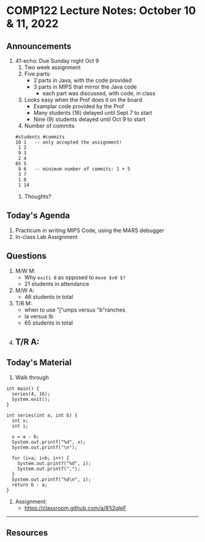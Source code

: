 # COMP122 Lecture Notes: October 10 & 11, 2022

## Announcements
   1. 41-echo: Due Sunday night Oct 9
      1. Two week assignment
      1. Five parts:
         - 2 parts in Java, with the code provided
         - 3 parts in MIPS that mirror the Java code
           - each part was discussed, with code, in class
      1. Looks easy when the Prof does it on the board
         - Examplar code provided by the Prof
         - Many students (16) delayed until Sept 7 to start
         - Nine (9) students delayed until Oct 9 to start
      1. Number of commits
      ```
      #students #commits
      10 1   -- only accepted the assignment!
       1 2
       9 3
       2 4
      65 5    
       9 6   -- minimum number of commits: 1 + 5
       3 7
       1 8
       1 14
      ``` 
      1. Thoughts?


## Today's Agenda
   1. Practicum in writing MIPS Code, using the MARS debugger
   1. In-class Lab Assignment

## Questions
   1. M/W M:
      - Why `exiti 0` as opposed to `move $v0 $?`
      - 21 students in attendance 
   1. M/W A:
      - 46 students in total
   1. T/R M: 
      - when to use "j"umps versus "b"ranches
      - la versus lb
      - 65 students in total
   1. T/R A: 
      - 

## Today's Material

  1. Walk through 

  ```
  int main() {
    series(4, 16);
    System.exit();
  }

  int series(int a, int b) {
    int x;
    int i;

    x = a - b;
    System.out.printf("%d", x);
    System.out.printf("\n");

    for (i=a; i<b; i++) {
      System.out.printf("%d", i);
      System.out.printf(",");
    }
    System.out.printf("%d\n", i);
    return b - a;
  }
  ```

  1. Assignment:
     - https://classroom.github.com/a/81i2qleF

---
## Resources



